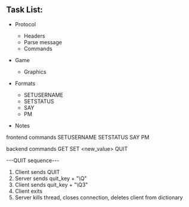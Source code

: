 Task List:
------------
+ Protocol
    + Headers
    + Parse message
    + Commands

+ Game
    + Graphics

+ Formats
    + SETUSERNAME <username>
    + SETSTATUS <status>
    + SAY <msg>
    + PM <username> <msg>

+ Notes

frontend commands
SETUSERNAME <username>
SETSTATUS <status>
SAY <msg>
PM <username> <msg>


backend commands
GET <attribute>
SET <attribute> <new_value>
QUIT

---QUIT sequence---
1. Client sends QUIT
2. Server sends quit_key + "\Q"
3. Client sends quit_key + "\Q3"
4. Client exits
5. Server kills thread, closes connection, deletes client from dictionary